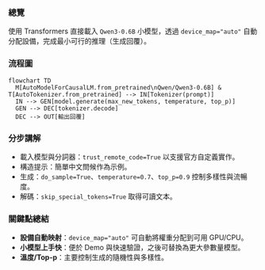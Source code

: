 ### 總覽
使用 Transformers 直接載入 `Qwen3-0.6B` 小模型，透過 `device_map="auto"` 自動分配設備，完成最小可行的推理（生成回覆）。

### 流程圖
```mermaid
flowchart TD
  M[AutoModelForCausalLM.from_pretrained\nQwen/Qwen3-0.6B] & T[AutoTokenizer.from_pretrained] --> IN[Tokenizer(prompt)]
  IN --> GEN[model.generate(max_new_tokens, temperature, top_p)]
  GEN --> DEC[tokenizer.decode]
  DEC --> OUT[輸出回覆]
```

### 分步講解
- 載入模型與分詞器：`trust_remote_code=True` 以支援官方自定義實作。
- 構造提示：簡單中文問候作為示例。
- 生成：`do_sample=True`、`temperature=0.7`、`top_p=0.9` 控制多樣性與流暢度。
- 解碼：`skip_special_tokens=True` 取得可讀文本。

### 關鍵點總結
- **設備自動映射**：`device_map="auto"` 可自動將權重分配到可用 GPU/CPU。
- **小模型上手快**：便於 Demo 與快速驗證，之後可替換為更大參數量模型。
- **溫度/Top-p**：主要控制生成的隨機性與多樣性。


